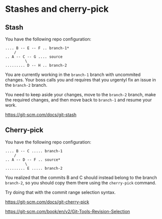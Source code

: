 # Stashes and cherry-pick

## Stash


You have the following repo configuration:

```
.... B -- E -- F .. branch-1*
    /
.. A -- C -- G .... source
         \
......... D -- H .. branch-2
```

You are currently working in the `branch-1` branch with uncommited changes. Your boss calls you and requires that you urgentyl fix an issue in the `branch-2` branch.

You need to keep aside your changes, move to the `branch-2` branch, make the required changes, and then move back to `branch-1` and resume your work.

https://git-scm.com/docs/git-stash

## Cherry-pick

You have the following repo configuration:

```
.... B -- C ..... branch-1
    /
.. A -- D -- F .. source*
         \
......... E ..... branch-2
```

You realized that the commits B and C should instead belong to the branch `branch-2`, so you should copy them there using the `cherry-pick` command.

Try doing that with the commit range selection syntax.

https://git-scm.com/docs/git-cherry-pick

https://git-scm.com/book/en/v2/Git-Tools-Revision-Selection
